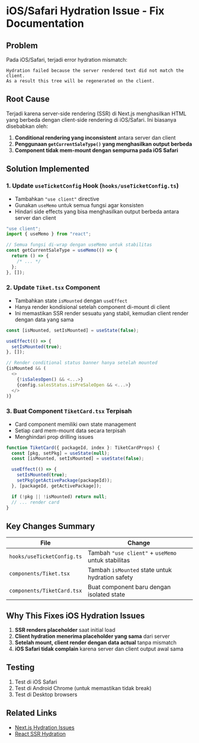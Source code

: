 # iOS/Safari Hydration Issue - Fix Documentation

## Problem

Pada iOS/Safari, terjadi error hydration mismatch:

```
Hydration failed because the server rendered text did not match the client.
As a result this tree will be regenerated on the client.
```

## Root Cause

Terjadi karena server-side rendering (SSR) di Next.js menghasilkan HTML yang berbeda dengan client-side rendering di iOS/Safari. Ini biasanya disebabkan oleh:

1. **Conditional rendering yang inconsistent** antara server dan client
2. **Penggunaan `getCurrentSaleType()` yang menghasilkan output berbeda**
3. **Component tidak mem-mount dengan sempurna pada iOS Safari**

## Solution Implemented

### 1. **Update `useTicketConfig` Hook** (`hooks/useTicketConfig.ts`)

- Tambahkan `"use client"` directive
- Gunakan `useMemo` untuk semua fungsi agar konsisten
- Hindari side effects yang bisa menghasilkan output berbeda antara server dan client

```typescript
"use client";
import { useMemo } from "react";

// Semua fungsi di-wrap dengan useMemo untuk stabilitas
const getCurrentSaleType = useMemo(() => {
  return () => {
    /* ... */
  };
}, []);
```

### 2. **Update `Tiket.tsx` Component**

- Tambahkan state `isMounted` dengan `useEffect`
- Hanya render kondisional setelah component di-mount di client
- Ini memastikan SSR render sesuatu yang stabil, kemudian client render dengan data yang sama

```typescript
const [isMounted, setIsMounted] = useState(false);

useEffect(() => {
  setIsMounted(true);
}, []);

// Render conditional status banner hanya setelah mounted
{isMounted && (
  <>
    {!isSalesOpen() && <...>}
    {config.salesStatus.isPreSaleOpen && <...>}
  </>
)}
```

### 3. **Buat Component `TiketCard.tsx` Terpisah**

- Card component memiliki own state management
- Setiap card mem-mount data secara terpisah
- Menghindari prop drilling issues

```typescript
function TiketCard({ packageId, index }: TiketCardProps) {
  const [pkg, setPkg] = useState(null);
  const [isMounted, setIsMounted] = useState(false);

  useEffect(() => {
    setIsMounted(true);
    setPkg(getActivePackage(packageId));
  }, [packageId, getActivePackage]);

  if (!pkg || !isMounted) return null;
  // ... render card
}
```

## Key Changes Summary

| File                       | Change                                             |
| -------------------------- | -------------------------------------------------- |
| `hooks/useTicketConfig.ts` | Tambah `"use client"` + `useMemo` untuk stabilitas |
| `components/Tiket.tsx`     | Tambah `isMounted` state untuk hydration safety    |
| `components/TiketCard.tsx` | Buat component baru dengan isolated state          |

## Why This Fixes iOS Hydration Issues

1. **SSR renders placeholder** saat initial load
2. **Client hydration menerima placeholder yang sama** dari server
3. **Setelah mount, client render dengan data actual** tanpa mismatch
4. **iOS Safari tidak complain** karena server dan client output awal sama

## Testing

1. Test di iOS Safari
2. Test di Android Chrome (untuk memastikan tidak break)
3. Test di Desktop browsers

## Related Links

- [Next.js Hydration Issues](https://nextjs.org/docs/messages/hydration-error)
- [React SSR Hydration](https://react.dev/reference/react-dom/client/hydrateRoot)
